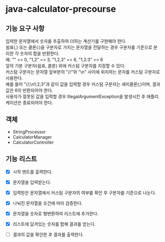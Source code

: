 # java-calculator-precourse

## 기능 요구 사항
입력한 문자열에서 숫자를 추출하여 더하는 계산기를 구현해야 한다.       
쉼표(,) 또는 콜론(:)을 구분자로 가지는 문자열을 전달하는 경우 구분자를 기준으로 분리한 각 숫자의 합을 반환한다.  
예: "" => 0, "1,2" => 3, "1,2,3" => 6, "1,2:3" => 6  
앞의 기본 구분자(쉼표, 콜론) 외에 커스텀 구분자를 지정할 수 있다.     
커스텀 구분자는 문자열 앞부분의 "//"와 "\n" 사이에 위치하는 문자를 커스텀 구분자로 사용한다.    
예를 들어 "//;\n1;2;3"과 같이 값을 입력할 경우 커스텀 구분자는 세미콜론(;)이며, 결과 값은 6이 반환되어야 한다.     
사용자가 잘못된 값을 입력할 경우 IllegalArgumentException을 발생시킨 후 애플리케이션은 종료되어야 한다.

## 객체
- StringProcessor
- CalculatorManager
- CalculatorController

## 기능 리스트
- [x] 시작 멘트를 출력한다.
- [x] 문자열을 입력받는다.
- [x] 입력받은 문자열에서 커스텀 구분자의 여부를 확인 후 구분자를 기준으로 나눈다.
- [x] 나눠진 문자열을 조건에 따라 검증한다.
- [x] 문자열을 숫자로 형변환하여 리스트에 추가한다.
- [x] 리스트에 담겨있는 숫자를 합해 결과를 얻는다.
- [ ] 결과의 값을 확인한 후 결과를 출력한다. 




